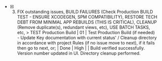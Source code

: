 - [x] 03) FIX outstanding issues, BUILD FAILURES (Check Production BUILD TEST - ENSURE XCODEGEN, SPM COMPATIBILITY), RESTORE TECH DEBT FROM MINIMAL APP REBUILDS (THIS IS CRITICAL), CLEANUP (Remove duplicate(s), redundant views, etc), USE BATCH TASKS, etc, > TEST Production Build 
| 01 | Test Production Build (if needed) - Update Key documentation with current status' / Cleanup directory in accordance with project Rules (if no issue move to next), if it fails then go to next, or; | Done | High |  | Build verified successfully. Version number updated in UI. Directory cleanup performed. 